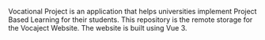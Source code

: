 
Vocational Project is an application that helps universities implement Project Based Learning for their students. This repository is the remote storage for the Vocaject Website. The website is built using Vue 3.
